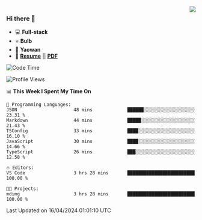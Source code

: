 <img align="right" src="https://github-readme-stats.vercel.app/api?username=LolipopJ&show_icons=true&count_private=true&hide_title=true&include_all_commits=true&theme=vue">

### Hi there 👋

- :computer: **Full-stack**
- :star: **Bulb**
- :pill: **Yaowan**
- :milky_way: [**Resume**](https://lolipopj.github.io/resume/) || [**PDF**](https://cdn.jsdelivr.net/gh/lolipopj/resume/export/resume-en.pdf)

<!--START_SECTION:waka-->
![Code Time](http://img.shields.io/badge/Code%20Time-1%2C872%20hrs%2019%20mins-blue)

![Profile Views](http://img.shields.io/badge/Profile%20Views-5-blue)

📊 **This Week I Spent My Time On** 

```text
💬 Programming Languages: 
JSON                     48 mins             ██████░░░░░░░░░░░░░░░░░░░   23.31 % 
Markdown                 44 mins             █████░░░░░░░░░░░░░░░░░░░░   21.43 % 
TSConfig                 33 mins             ████░░░░░░░░░░░░░░░░░░░░░   16.10 % 
JavaScript               30 mins             ████░░░░░░░░░░░░░░░░░░░░░   14.66 % 
TypeScript               26 mins             ███░░░░░░░░░░░░░░░░░░░░░░   12.58 % 

🔥 Editors: 
VS Code                  3 hrs 28 mins       █████████████████████████   100.00 % 

🐱‍💻 Projects: 
mdimg                    3 hrs 28 mins       █████████████████████████   100.00 % 
```


 Last Updated on 16/04/2024 01:01:10 UTC
<!--END_SECTION:waka-->
